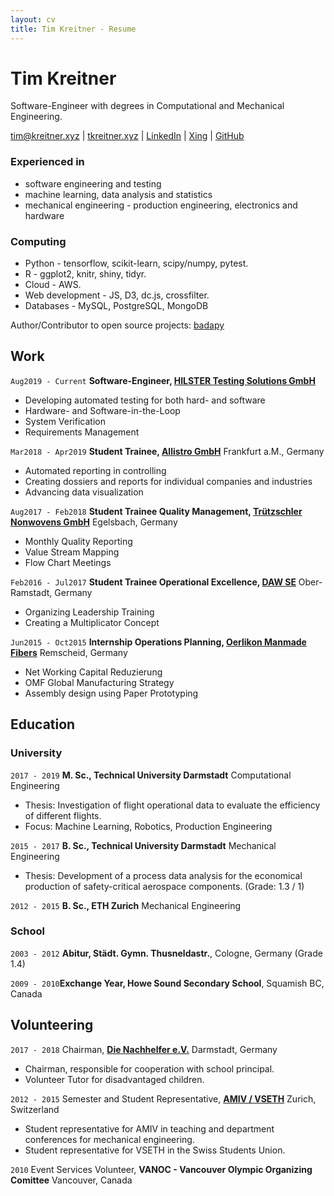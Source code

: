 ```yaml
---
layout: cv
title: Tim Kreitner - Resume
---
```

# Tim Kreitner
Software-Engineer with degrees in Computational and Mechanical Engineering.

<div id="webaddress">
<a href="mailto:tim@kreitner.xyz">tim@kreitner.xyz</a>
| <a href="http://tkreitner.xyz">tkreitner.xyz</a>
| <a href="https://www.linkedin.com/in/tim-kreitner-93632376/">LinkedIn</a>
| <a href="https://www.xing.com/profile/Tim_Kreitner/">Xing</a>
| <a href="http://github.com/tabassco">GitHub</a>
</div>

### Experienced in

- software engineering and testing
- machine learning, data analysis and statistics
- mechanical engineering - production engineering, electronics and hardware


### Computing

- Python - tensorflow, scikit-learn, scipy/numpy, pytest.
- R - ggplot2, knitr, shiny, tidyr.  
- Cloud - AWS.
- Web development - JS, D3, dc.js, crossfilter.
- Databases - MySQL, PostgreSQL, MongoDB

Author/Contributor to open source projects: [badapy](https://github.com/tabassco/badapy)

## Work
`Aug2019 - Current`
__Software-Engineer, [HILSTER Testing Solutions GmbH](https://www.hilster.de/)__

- Developing automated testing for both hard- and software
- Hardware- and Software-in-the-Loop
- System Verification
- Requirements Management

`Mar2018 - Apr2019`
__Student Trainee, [Allistro GmbH](https://www.allistro.de/en/homepage-en/)__ Frankfurt a.M., Germany

- Automated reporting in controlling
- Creating dossiers and reports for individual companies and industries
- Advancing data visualization


`Aug2017 - Feb2018`
__Student Trainee Quality Management, [Trützschler Nonwovens GmbH](https://www.truetzschler-nonwovens.de/)__ Egelsbach, Germany

- Monthly Quality Reporting
- Value Stream Mapping
- Flow Chart Meetings


`Feb2016 - Jul2017`
__Student Trainee Operational Excellence, [DAW SE](https://www.truetzschler-nonwovens.de/)__ Ober-Ramstadt, Germany

- Organizing Leadership Training
- Creating a Multiplicator Concept


`Jun2015 - Oct2015`
__Internship Operations Planning, [Oerlikon Manmade Fibers](https://www.oerlikon.com/manmade-fibers/en/)__ Remscheid, Germany

- Net Working Capital Reduzierung
- OMF Global Manufacturing Strategy
- Assembly design using Paper Prototyping


## Education
### University

`2017 - 2019`
__M. Sc., Technical University Darmstadt__
Computational Engineering

- Thesis: Investigation of flight operational data to evaluate the efficiency of different flights.
- Focus: Machine Learning, Robotics, Production Engineering

`2015 - 2017`
__B. Sc., Technical University Darmstadt__
Mechanical Engineering

- Thesis: Development of a process data analysis for the economical production of safety-critical aerospace components. (Grade: 1.3 / 1)

`2012 - 2015`
__B. Sc., ETH Zurich__
Mechanical Engineering

### School

`2003 - 2012` __Abitur, Städt. Gymn. Thusneldastr.__, Cologne, Germany (Grade 1.4)


`2009 - 2010`__Exchange Year, Howe Sound Secondary School__, Squamish BC, Canada


## Volunteering
`2017 - 2018`
Chairman, __[Die Nachhelfer e.V.](http://www.nachhelfer-darmstadt.com/)__ Darmstadt, Germany

- Chairman, responsible for cooperation with school principal.
- Volunteer Tutor for disadvantaged children.


`2012 - 2015`
Semester and Student Representative, __[AMIV / VSETH](https://amiv.ethz.ch/en/)__ Zurich, Switzerland

- Student representative for AMIV in teaching and department conferences for mechanical engineering.
- Student representative for VSETH in the Swiss Students Union.

`2010`
Event Services Volunteer, __VANOC - Vancouver Olympic Organizing Comittee__ Vancouver, Canada
